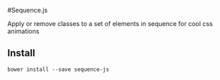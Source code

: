 #Sequence.js

Apply or remove classes to a set of elements in sequence for cool css animations

## Install
```bower install --save sequence-js```